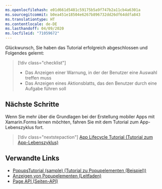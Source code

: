 ```yaml
---
ms.openlocfilehash: e01d661d5481c59175b5a9f747b2a11cb4a6301a
ms.sourcegitcommit: b0ea451e18504e6267b896732dd26df64ddfa843
ms.translationtype: HT
ms.contentlocale: de-DE
ms.lasthandoff: 04/09/2020
ms.locfileid: "71059672"
---
```

Glückwunsch, Sie haben das Tutorial erfolgreich abgeschlossen und Folgendes gelernt:

> [!div class="checklist"]
>
> - Das Anzeigen einer Warnung, in der der Benutzer eine Auswahl treffen muss
> - Das Anzeigen eines Aktionsblatts, das den Benutzer durch eine Aufgabe führen soll

## <a name="next-steps"></a>Nächste Schritte

Wenn Sie mehr über die Grundlagen bei der Erstellung mobiler Apps mit Xamarin.Forms lernen möchten, fahren Sie mit dem Tutorial zum App-Lebenszyklus fort.

> [!div class="nextstepaction"]
> [App Lifecycle Tutorial (Tutorial zum App-Lebenszyklus)](~/get-started/tutorials/app-lifecycle/index.yml)

## <a name="related-links"></a>Verwandte Links

- [PopupsTutorial (sample) (Tutorial zu Popupelementen (Beispiel))](https://docs.microsoft.com/samples/xamarin/xamarin-forms-samples/getstarted-tutorials-popupstutorial/)
- [Anzeigen von Popupelementen (Leitfaden)](~/xamarin-forms/user-interface/pop-ups.md)
- [Page API (Seiten-API)](xref:Xamarin.Forms.Page)
